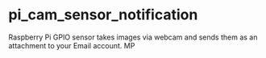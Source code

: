 pi_cam_sensor_notification
==========================

Raspberry Pi GPIO sensor takes images via webcam and sends them as an attachment to your Email account. MP
